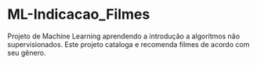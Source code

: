 # ML-Indicacao_Filmes
Projeto de Machine Learning aprendendo a introdução a algoritmos não supervisionados. Este projeto cataloga e recomenda filmes de acordo com seu gênero.
